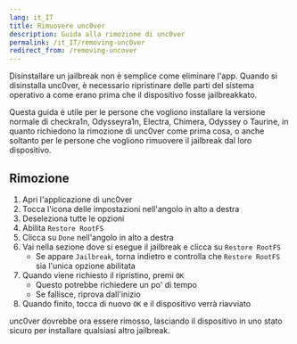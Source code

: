 ```yaml
---
lang: it_IT
title: Rimuovere unc0ver
description: Guida alla rimozione di unc0ver
permalink: /it_IT/removing-unc0ver
redirect_from: /removing-uncover
---
```


Disinstallare un jailbreak non è semplice come eliminare l'app. Quando si disinstalla unc0ver, è necessario ripristinare delle parti del sistema operativo a come erano prima che il dispositivo fosse jailbreakkato.

Questa guida è utile per le persone che vogliono installare la versione normale di checkra1n, Odysseyra1n, Electra, Chimera, Odyssey o Taurine, in quanto richiedono la rimozione di unc0ver come prima cosa, o anche soltanto per le persone che vogliono rimuovere il jailbreak dal loro dispositivo.

## Rimozione

1. Apri l'applicazione di unc0ver
1. Tocca l'icona delle impostazioni nell'angolo in alto a destra
1. Deseleziona tutte le opzioni
1. Abilita `Restore RootFS`
1. Clicca su `Done` nell'angolo in alto a destra
1. Vai nella sezione dove si esegue il jailbreak e clicca su `Restore RootFS`
    - Se appare `Jailbreak`, torna indietro e controlla che `Restore RootFS` sia l'unica opzione abilitata
1. Quando viene richiesto il ripristino, premi `OK`
    - Questo potrebbe richiedere un po' di tempo
    - Se fallisce, riprova dall'inizio
1. Quando finito, tocca di nuovo `OK` e il dispositivo verrà riavviato

unc0ver dovrebbe ora essere rimosso, lasciando il dispositivo in uno stato sicuro per installare qualsiasi altro jailbreak.
